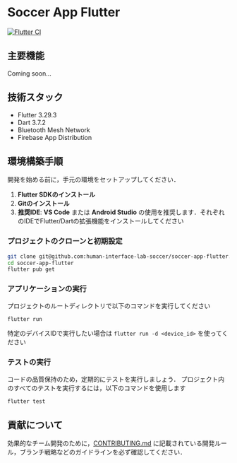 # Soccer App Flutter

[![Flutter CI](https://github.com/human-interface-lab-soccer/soccer-app-flutter/actions/workflows/code_quality.yml/badge.svg)](https://github.com/human-interface-lab-soccer/soccer-app-flutter/actions/workflows/code_quality.yml)

## 主要機能
Coming soon...

## 技術スタック
- Flutter 3.29.3
- Dart 3.7.2
- Bluetooth Mesh Network
- Firebase App Distribution

## 環境構築手順
開発を始める前に，手元の環境をセットアップしてください．

1. **Flutter SDKのインストール**
2. **Gitのインストール**
3. **推奨IDE**: **VS Code** または **Android Studio** の使用を推奨します．それぞれのIDEでFlutter/Dartの拡張機能をインストールしてください

### プロジェクトのクローンと初期設定
```bash
git clone git@github.com:human-interface-lab-soccer/soccer-app-flutter.git
cd soccer-app-flutter
flutter pub get
```

### アプリケーションの実行
プロジェクトのルートディレクトリで以下のコマンドを実行してください
```bash
flutter run
```
特定のデバイスIDで実行したい場合は `flutter run -d <device_id>` を使ってください

### テストの実行
コードの品質保持のため，定期的にテストを実行しましょう．
プロジェクト内のすべてのテストを実行するには，以下のコマンドを使用します
```bash
flutter test
```

## 貢献について
効果的なチーム開発のために，[CONTRIBUTING.md](https://github.com/human-interface-lab-soccer/soccer-app-flutter/blob/main/CONTRIBUTING.md) に記載されている開発ルール，ブランチ戦略などのガイドラインを必ず確認してください．
